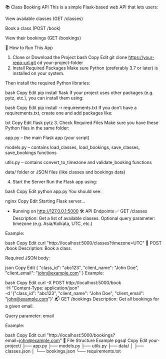 📚 Class Booking API
This is a simple Flask-based web API that lets users:

View available classes (GET /classes)

Book a class (POST /book)

View their bookings (GET /bookings)

🚀 How to Run This App
1. Clone or Download the Project
bash
Copy
Edit
git clone https://your-repo-url.git
cd your-project-folder
2. Install Required Packages
Make sure Python (preferably 3.7 or later) is installed on your system.

Then install the required Python libraries:

bash
Copy
Edit
pip install flask
If your project uses other packages (e.g. pytz, etc.), you can install them using:

bash
Copy
Edit
pip install -r requirements.txt
If you don’t have a requirements.txt, create one and add packages like:

txt
Copy
Edit
flask
pytz
3. Check Required Files
Make sure you have these Python files in the same folder:

app.py – the main Flask app (your script)

models.py – contains load_classes, load_bookings, save_classes, save_bookings functions

utils.py – contains convert_to_timezone and validate_booking functions

data/ folder or JSON files (like classes and bookings data)

4. Start the Server
Run the Flask app using:

bash
Copy
Edit
python app.py
You should see:

nginx
Copy
Edit
Starting Flask server...
 * Running on http://127.0.0.1:5000
🛠 API Endpoints
✅ GET /classes
Description: Get a list of available classes.
Optional query parameter: timezone (e.g. Asia/Kolkata, UTC, etc.)

Example:

bash
Copy
Edit
curl "http://localhost:5000/classes?timezone=UTC"
📝 POST /book
Description: Book a class.

Required JSON body:

json
Copy
Edit
{
  "class_id": "abc123",
  "client_name": "John Doe",
  "client_email": "john@example.com"
}
Example:

bash
Copy
Edit
curl -X POST http://localhost:5000/book \
     -H "Content-Type: application/json" \
     -d '{"class_id": "abc123", "client_name": "John Doe", "client_email": "john@example.com"}'
📬 GET /bookings
Description: Get all bookings for a given email.

Query parameter: email

Example:

bash
Copy
Edit
curl "http://localhost:5000/bookings?email=john@example.com"
📂 File Structure Example
pgsql
Copy
Edit
your-project/
├── app.py
├── models.py
├── utils.py
├── data/
│   ├── classes.json
│   └── bookings.json
└── requirements.txt
